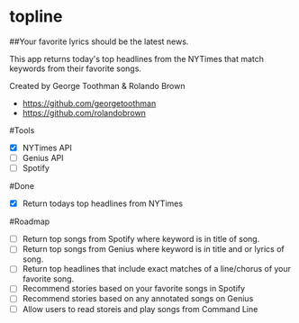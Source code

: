 # topline
##Your favorite lyrics should be the latest news.

This app returns today's top headlines from the NYTimes that match keywords from their favorite songs.

Created by George Toothman & Rolando Brown
- https://github.com/georgetoothman
- https://github.com/rolandobrown

#Tools
-[x] NYTimes API
-[ ] Genius API
-[ ] Spotify

#Done
-[x] Return todays top headlines from NYTimes

#Roadmap
-[ ] Return top songs from Spotify where keyword is in title of song.
-[ ] Return top songs from Genius where keyword is in title and or lyrics of song.
-[ ] Return top headlines that include exact matches of a line/chorus of your favorite song.
-[ ] Recommend stories based on your favorite songs in Spotify
-[ ] Recommend stories based on any annotated songs on Genius
-[ ] Allow users to read storeis and play songs from Command Line
